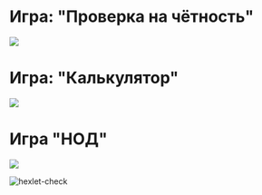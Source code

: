 # Игра: "Проверка на чётность"

<a href="https://asciinema.org/a/X9dS9c50RH8VhanYgWoLcWVIx" target="_blank"><img src="https://asciinema.org/a/X9dS9c50RH8VhanYgWoLcWVIx.svg" /></a>

# Игра: "Калькулятор"

<a href="https://asciinema.org/a/nP9qsa30apcIZF0EhzpqzYNdD" target="_blank"><img src="https://asciinema.org/a/nP9qsa30apcIZF0EhzpqzYNdD.svg" /></a>

# Игра "НОД"

<a href="https://asciinema.org/a/ooY0S3Ubnl6skloqICX0qmlc5" target="_blank"><img src="https://asciinema.org/a/ooY0S3Ubnl6skloqICX0qmlc5.svg" /></a>

![hexlet-check](https://github.com/Wesrtty/backend-project-lvl1/workflows/hexlet-check/badge.svg?branch=main)

